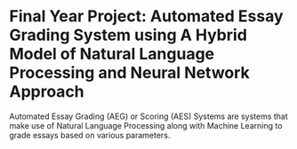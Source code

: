 # Final Year Project: Automated Essay Grading System using A Hybrid Model of Natural Language Processing and Neural Network Approach
Automated Essay Grading (AEG) or Scoring (AES) Systems are systems that make use of Natural Language Processing along with Machine Learning to grade
essays based on various parameters.
